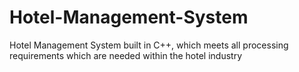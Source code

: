 # Hotel-Management-System
Hotel Management System built in C++, which meets all processing requirements which are needed within the hotel industry
